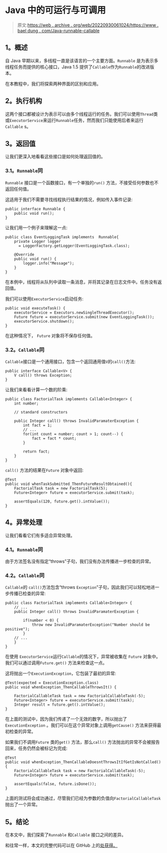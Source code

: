 # Java 中的可运行与可调用

> 原文:[https://web . archive . org/web/20220930061024/https://www . bael dung . com/Java-runnable-callable](https://web.archive.org/web/20220930061024/https://www.baeldung.com/java-runnable-callable)

## **1。概述**

自 Java 早期以来，多线程一直是该语言的一个主要方面。`Runnable` 是为表示多线程任务而提供的核心接口，Java 1.5 提供了`Callable`作为`Runnable`的改进版本。

在本教程中，我们将探索两种界面的区别和应用。

## **2。执行机构**

这两个接口都被设计为表示可以由多个线程运行的任务。我们可以使用`Thread`类或`ExecutorService`来运行`Runnable`任务，然而我们只能使用后者来运行 `Callable` s。

## **3。返回值**

让我们更深入地看看这些接口是如何处理返回值的。

### **3.1。`Runnable`同**

`Runnable` 接口是一个函数接口，有一个单独的`run()` 方法，不接受任何参数也不返回任何值。

这适用于我们不需要寻找线程执行结果的情况，例如传入事件记录:

```
public interface Runnable {
    public void run();
}
```

让我们用一个例子来理解这一点:

```
public class EventLoggingTask implements  Runnable{
    private Logger logger
      = LoggerFactory.getLogger(EventLoggingTask.class);

    @Override
    public void run() {
        logger.info("Message");
    }
}
```

在本例中，线程将从队列中读取一条消息，并将其记录在日志文件中。任务没有返回值。

我们可以使用`ExecutorService`启动任务:

```
public void executeTask() {
    executorService = Executors.newSingleThreadExecutor();
    Future future = executorService.submit(new EventLoggingTask());
    executorService.shutdown();
}
```

在这种情况下， `Future` 对象将不保存任何值。

### **3.2。`Callable`同**

`Callable`接口是一个通用接口，包含一个返回通用值`V`的`call()`方法:

```
public interface Callable<V> {
    V call() throws Exception;
}
```

让我们来看看计算一个数的阶乘:

```
public class FactorialTask implements Callable<Integer> {
    int number;

    // standard constructors

    public Integer call() throws InvalidParamaterException {
        int fact = 1;
        // ...
        for(int count = number; count > 1; count--) {
            fact = fact * count;
        }

        return fact;
    }
}
```

`call()` 方法的结果在`Future` 对象中返回:

```
@Test
public void whenTaskSubmitted_ThenFutureResultObtained(){
    FactorialTask task = new FactorialTask(5);
    Future<Integer> future = executorService.submit(task);

    assertEquals(120, future.get().intValue());
}
```

## **4。异常处理**

让我们看看它们有多适合异常处理。

### **4.1。`Runnable`同**

由于方法签名没有指定“throws”子句，我们没有办法传播进一步检查的异常。

### **4.2。`Callable`同**

`Callable`的 `call()`方法包含“throws `Exception`”子句，因此我们可以轻松地进一步传播已检查的异常:

```
public class FactorialTask implements Callable<Integer> {
    // ...
    public Integer call() throws InvalidParamaterException {

        if(number < 0) {
            throw new InvalidParamaterException("Number should be positive");
        }
    // ...
    }
}
```

在使用 `ExecutorService`运行`Callable`的情况下，异常被收集在 `Future` 对象中。我们可以通过调用`Future.get()` 方法来检查这一点。

这将抛出一个`ExecutionException`，它包装了最初的异常:

```
@Test(expected = ExecutionException.class)
public void whenException_ThenCallableThrowsIt() {

    FactorialCallableTask task = new FactorialCallableTask(-5);
    Future<Integer> future = executorService.submit(task);
    Integer result = future.get().intValue();
}
```

在上面的测试中，因为我们传递了一个无效的数字，所以抛出了`ExecutionException` 。我们可以在这个异常对象上调用`getCause()` 方法来获得最初检查的异常。

如果我们不调用`Future` 类的`get()` 方法，那么`call()` 方法抛出的异常不会被报告回来，任务仍然会被标记为完成:

```
@Test
public void whenException_ThenCallableDoesntThrowsItIfGetIsNotCalled(){
    FactorialCallableTask task = new FactorialCallableTask(-5);
    Future<Integer> future = executorService.submit(task);

    assertEquals(false, future.isDone());
}
```

上面的测试将会成功通过，尽管我们已经为参数的负值向`FactorialCallableTask`抛出了一个异常。

## **5。结论**

在本文中，我们探索了`Runnable` 和`Callable` 接口之间的差异。

和往常一样，本文的完整代码可以在 GitHub 上的[处获得。](https://web.archive.org/web/20221122012856/https://github.com/eugenp/tutorials/tree/master/core-java-modules/core-java-concurrency-basic)